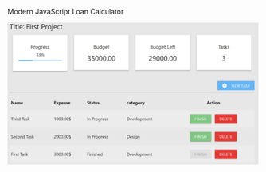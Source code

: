 Modern JavaScript Loan Calculator

![alt text](https://github.com/moElhaj/python-project-budget/blob/master/readme/details.JPG)
